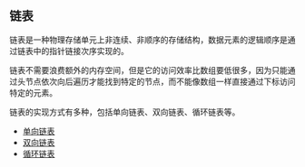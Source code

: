 ## 链表

链表是一种物理存储单元上非连续、非顺序的存储结构，数据元素的逻辑顺序是通过链表中的指针链接次序实现的。

链表不需要浪费额外的内存空间，但是它的访问效率比数组要低很多，因为只能通过头节点依次向后遍历才能找到特定的节点，而不能像数组一样直接通过下标访问特定的元素。

链表的实现方式有多种，包括单向链表、双向链表、循环链表等。

- [单向链表](single/README.md)
- [双向链表](double/README.md)
- [循环链表](circular/README.md)
  
